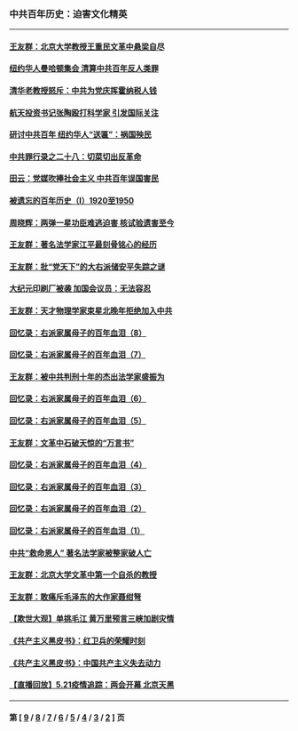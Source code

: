 ### 中共百年历史：迫害文化精英
---
#### [王友群：北京大学教授王重民文革中悬梁自尽](../../pages/nf1176111/n13084645.md?07200430) 
#### [纽约华人曼哈顿集会 清算中共百年反人类罪](../../pages/nf1176111/n13084157.md?07200430) 
#### [清华老教授怒斥：中共为党庆挥霍纳税人钱](../../pages/nf1176111/n13071430.md?07200430) 
#### [航天投资书记张陶殴打科学家 引发国际关注](../../pages/nf1176111/n13069132.md?07200430) 
#### [研讨中共百年 纽约华人“送匾”：祸国殃民](../../pages/nf1176111/n13057367.md?07200430) 
#### [中共罪行录之二十八：切菜切出反革命](../../pages/nf1176111/n13030600.md?07200430) 
#### [田云：党媒吹捧社会主义 中共百年误国害民](../../pages/nf1176111/n13006682.md?07200430) 
#### [被遗忘的百年历史（I）1920至1950](../../pages/nf1176111/n12986411.md?07200430) 
#### [周晓辉：两弹一星功臣难逃迫害 核试验遗害至今](../../pages/nf1176111/n12974997.md?07200430) 
#### [王友群：著名法学家江平最刻骨铭心的经历](../../pages/nf1176111/n12970787.md?07200430) 
#### [王友群：批“党天下”的大右派储安平失踪之谜](../../pages/nf1176111/n12954229.md?07200430) 
#### [大纪元印刷厂被袭 加国会议员：无法容忍](../../pages/nf1176111/n12883028.md?07200430) 
#### [王友群：天才物理学家束星北晚年拒绝加入中共](../../pages/nf1176111/n12792913.md?07200430) 
#### [回忆录：右派家属母子的百年血泪（8）](../../pages/nf1176111/n12706196.md?07200430) 
#### [回忆录：右派家属母子的百年血泪（7）](../../pages/nf1176111/n12706191.md?07200430) 
#### [王友群：被中共判刑十年的杰出法学家盛振为](../../pages/nf1176111/n12706141.md?07200430) 
#### [回忆录：右派家属母子的百年血泪（6）](../../pages/nf1176111/n12698863.md?07200430) 
#### [回忆录：右派家属母子的百年血泪（5）](../../pages/nf1176111/n12692515.md?07200430) 
#### [王友群：文革中石破天惊的“万言书”](../../pages/nf1176111/n12690994.md?07200430) 
#### [回忆录：右派家属母子的百年血泪（4）](../../pages/nf1176111/n12686410.md?07200430) 
#### [回忆录：右派家属母子的百年血泪（3）](../../pages/nf1176111/n12683820.md?07200430) 
#### [回忆录：右派家属母子的百年血泪（2）](../../pages/nf1176111/n12679738.md?07200430) 
#### [回忆录：右派家属母子的百年血泪（1）](../../pages/nf1176111/n12678112.md?07200430) 
#### [中共“救命恩人” 著名法学家被整家破人亡](../../pages/nf1176111/n12658168.md?07200430) 
#### [王友群：北京大学文革中第一个自杀的教授](../../pages/nf1176111/n12632697.md?07200430) 
#### [王友群：敢痛斥毛泽东的大作家聂绀弩](../../pages/nf1176111/n12384788.md?07200430) 
#### [【欺世大观】单挑毛江 黄万里预言三峡加剧灾情](../../pages/nf1176111/n12357101.md?07200430) 
#### [《共产主义黑皮书》：红卫兵的荣耀时刻](../../pages/nf1176111/n12190329.md?07200430) 
#### [《共产主义黑皮书》：中国共产主义失去动力](../../pages/nf1176111/n12168749.md?07200430) 
#### [【直播回放】5.21疫情追踪：两会开幕 北京天黑](../../pages/nf1176111/n12126358.md?07200430) 

---
#### 第 [ [9](./9.md?07200430) / [8](./8.md?07200430) / [7](./7.md?07200430) / [6](./6.md?07200430) / [5](./5.md?07200430) / [4](./4.md?07200430) / [3](./3.md?07200430) / [2](./2.md?07200430) ] 页
